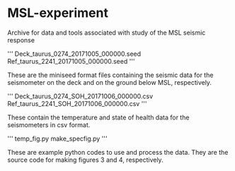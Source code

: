 # MSL-experiment
Archive for data and tools associated with study of the MSL seismic response

'''
Deck_taurus_0274_20171005_000000.seed
Ref_taurus_2241_20171005_000000.seed
'''

These are the miniseed format files containing the seismic data for the seismometer on the deck and on the ground below MSL, respectively.

'''
Deck_taurus_0274_SOH_20171006_000000.csv
Ref_taurus_2241_SOH_20171006_000000.csv
'''

These contain the temperature and state of health data for the seismometers in csv format.

'''
temp_fig.py
make_specfig.py
'''

These are example python codes to use and process the data.  They are the source code for making figures 3 and 4, respectively.
